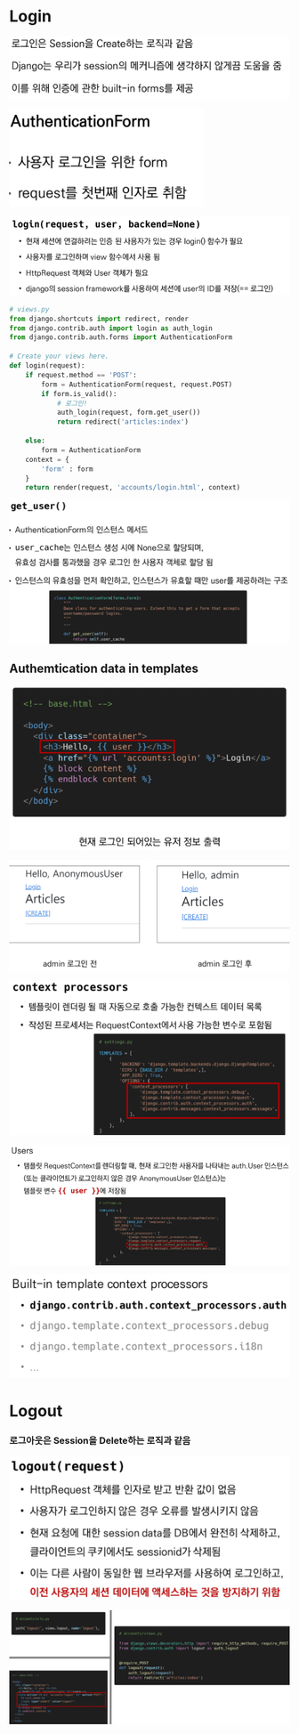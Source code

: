 # Login

![image-20210915102338370](photo/image-20210915102338370.png)

![image-20210915102348990](photo/image-20210915102348990.png)

![image-20210915102503717](photo/image-20210915102503717.png)

```python
# views.py
from django.shortcuts import redirect, render
from django.contrib.auth import login as auth_login
from django.contrib.auth.forms import AuthenticationForm

# Create your views here.
def login(request):
    if request.method == 'POST':
        form = AuthenticationForm(request, request.POST)
        if form.is_valid():
            # 로그인!
            auth_login(request, form.get_user())
            return redirect('articles:index')

    else:
        form = AuthenticationForm
    context = {
        'form' : form
    }
    return render(request, 'accounts/login.html', context)
```



![image-20210915102620824](photo/image-20210915102620824.png)



## Authemtication data in templates

![image-20210915103806773](photo/image-20210915103806773.png)

![image-20210915103945603](photo/image-20210915103945603.png)

![image-20210915103959895](photo/image-20210915103959895.png)

![image-20210915104017810](photo/image-20210915104017810.png)

![image-20210915104028483](photo/image-20210915104028483.png)



# Logout

### 로그아웃은 Session을 Delete하는 로직과 같음

![image-20210915104424211](photo/image-20210915104424211.png)

![image-20210915104444320](photo/image-20210915104444320.png)






